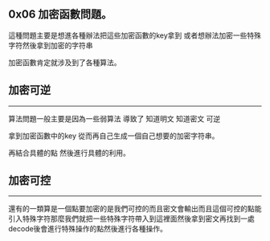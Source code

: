 ## **0x06 加密函數問題。**
這種問題主要是想進各種辦法把這些加密函數的key拿到 或者想辦法加密一些特殊字符然後拿到加密的字符串
<p>
加密函數肯定就涉及到了各種算法。


## **加密可逆**

---
算法問題一般主要是因為一些弱算法 導致了 知道明文 知道密文 可逆
<p>
拿到加密函數中的key 從而再自己生成一個自己想要的加密字符串。

再結合具體的點 然後進行具體的利用。

## **加密可控**

---

還有的一類算是一個點要加密的是我們可控的而且密文會輸出而且這個可控的點能引入特殊字符那麼我們就把一些特殊字符帶入到這裡面然後拿到密文再找到一處decode後會進行特殊操作的點然後進行各種操作。
